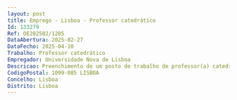 ```yaml
--- 
layout: post
title: Emprego - Lisboa - Professor catedrático
Id: 133279
Ref: OE202502/1205
DataAbertura: 2025-02-27
DataFecho: 2025-04-10
Trabalho: Professor catedrático
Empregador: Universidade Nova de Lisboa
Descricao: Preenchimento de um posto de trabalho de professor(a) catedrático(a) na área disciplinar de Ciências da Comunicação
CodigoPostal: 1099-085 LISBOA
Concelho: Lisboa
Distrito: Lisboa
--- 
```

